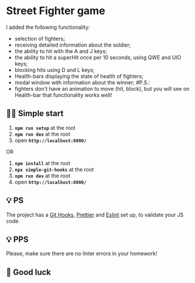 # Street Fighter game
I added the following functionality:
- selection of fighters;
- receiving detailed information about the soldier;
- the ability to hit with the A and J keys;
- the ability to hit a superHit once per 10 seconds, using QWE and UIO keys;
- blocking hits using D and L keys;
- Health-bars displaying the state of health of fighters;
- modal window with information about the winner;
#P.S.: 
- fighters don't have an animation to move (hit, block), but you will see on Health-bar that functionality works well!

## 🏃‍♂️ Simple start

1. **`npm run setup`** at the root
2. **`npm run dev`** at the root
3. open **`http://localhost:8000/`**

OR

1. **`npm install`** at the root
2. **`npx simple-git-hooks`** at the root
3. **`npm run dev`** at the root
4. open **`http://localhost:8000/`**

## 💡 PS

The project has a [Git Hooks](https://www.atlassian.com/git/tutorials/git-hooks), [Prettier](https://prettier.io/) and [Eslint](https://eslint.org/) set up, to validate your JS code.

## 💡 PPS

Please, make sure there are no linter errors in your homework!

## 🤞 Good luck
